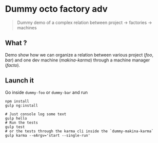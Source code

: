 # Dummy octo factory adv

> Dummy demo of a complex relation between project -> factories -> machines

## What ?

Demo show how we can organize a relation between various project (*foo*, *bar*)
and one dev machine (*makina-karma*) through a machine manager (*facto*).

## Launch it

Go inside `dummy-foo` or `dummy-bar` and run

```bach
npm install
gulp ng:install

# Just console log some text
gulp hello
# Run the tests
gulp test
# or the tests through the karma cli inside the `dummy-makina-karma`
gulp karma --eArgv='start --single-run'
```
